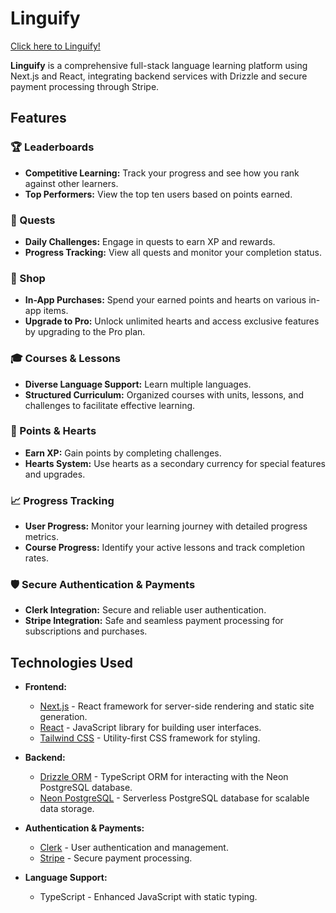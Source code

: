# Linguify

[Click here to Linguify!](https://linguify-sigma.vercel.app/)

**Linguify** is a comprehensive full-stack language learning platform using Next.js and React, integrating backend services with Drizzle and secure payment processing through Stripe.

## Features

### 🏆 Leaderboards

- **Competitive Learning:** Track your progress and see how you rank against other learners.
- **Top Performers:** View the top ten users based on points earned.

### 🎯 Quests

- **Daily Challenges:** Engage in quests to earn XP and rewards.
- **Progress Tracking:** View all quests and monitor your completion status.

### 🛒 Shop

- **In-App Purchases:** Spend your earned points and hearts on various in-app items.
- **Upgrade to Pro:** Unlock unlimited hearts and access exclusive features by upgrading to the Pro plan.

### 🎓 Courses & Lessons

- **Diverse Language Support:** Learn multiple languages.
- **Structured Curriculum:** Organized courses with units, lessons, and challenges to facilitate effective learning.

### 💎 Points & Hearts

- **Earn XP:** Gain points by completing challenges.
- **Hearts System:** Use hearts as a secondary currency for special features and upgrades.

### 📈 Progress Tracking

- **User Progress:** Monitor your learning journey with detailed progress metrics.
- **Course Progress:** Identify your active lessons and track completion rates.

### 🛡️ Secure Authentication & Payments

- **Clerk Integration:** Secure and reliable user authentication.
- **Stripe Integration:** Safe and seamless payment processing for subscriptions and purchases.

## Technologies Used

- **Frontend:**

  - [Next.js](https://nextjs.org/) - React framework for server-side rendering and static site generation.
  - [React](https://reactjs.org/) - JavaScript library for building user interfaces.
  - [Tailwind CSS](https://tailwindcss.com/) - Utility-first CSS framework for styling.

- **Backend:**

  - [Drizzle ORM](https://drizzle.team/) - TypeScript ORM for interacting with the Neon PostgreSQL database.
  - [Neon PostgreSQL](https://neon.tech/) - Serverless PostgreSQL database for scalable data storage.

- **Authentication & Payments:**

  - [Clerk](https://clerk.dev/) - User authentication and management.
  - [Stripe](https://stripe.com/) - Secure payment processing.

- **Language Support:**
  - TypeScript - Enhanced JavaScript with static typing.
